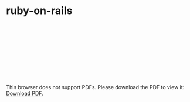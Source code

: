 # ruby-on-rails

<object data="https://drive.google.com/file/d/1VGI6ZfGijmMmWOXeFS03mVtbcpqHdXD0/view?usp=sharing" type="application/pdf" width="700px" height="700px">
    <embed src="https://drive.google.com/file/d/1VGI6ZfGijmMmWOXeFS03mVtbcpqHdXD0/view?usp=sharing">
        <p>This browser does not support PDFs. Please download the PDF to view it: <a href="https://drive.google.com/file/d/1VGI6ZfGijmMmWOXeFS03mVtbcpqHdXD0/view?usp=sharing">Download PDF</a>.</p>
    </embed>
</object>
